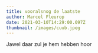 ```yaml
---
title: vooralsnog de laatste
author: Marcel Fleurop
date: 2021-03-10T14:29:00.097Z
thumbnail: /images/cuub.jpeg
---
```

Jawel daar zul je hem hebben hoor